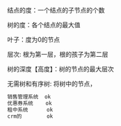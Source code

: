 结点的度：一个结点的子节点的个数

树的度：各个结点的最大值

叶子：度为0的节点

层次: 根为第一层，根的孩子为第二层

树的深度【高度】：树的节点的最大层次

无需树和有序树: 将树中的节点，





```js
销售管理系统  ok
优惠券系统    ok
租中系统      ok
crm的        ok
```

